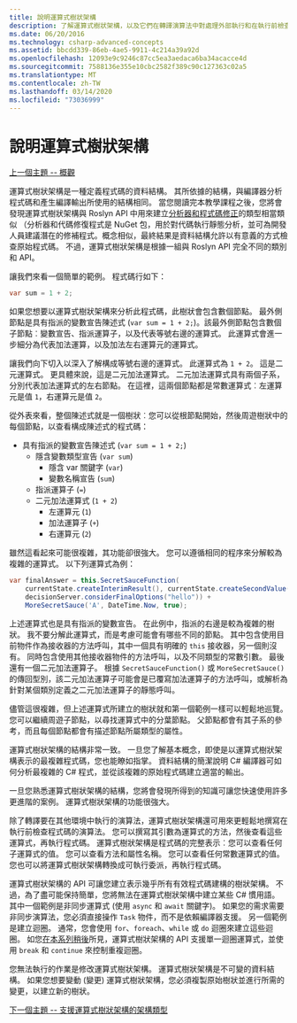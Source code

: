 ```yaml
---
title: 說明運算式樹狀架構
description: 了解運算式樹狀架構，以及它們在轉譯演算法中對處理外部執行和在執行前檢查程式碼的幫助。
ms.date: 06/20/2016
ms.technology: csharp-advanced-concepts
ms.assetid: bbcdd339-86eb-4ae5-9911-4c214a39a92d
ms.openlocfilehash: 12093e9c9246c87cc5ea3aedaca6ba34acacce4d
ms.sourcegitcommit: 7588136e355e10cbc2582f389c90c127363c02a5
ms.translationtype: MT
ms.contentlocale: zh-TW
ms.lasthandoff: 03/14/2020
ms.locfileid: "73036999"
---
```

# <a name="expression-trees-explained"></a>說明運算式樹狀架構

[上一個主題 -- 概觀](expression-trees.md)

運算式樹狀架構是一種定義程式碼的資料結構。 其所依據的結構，與編譯器分析程式碼和產生編譯輸出所使用的結構相同。 當您閱讀完本教學課程之後，您將會發現運算式樹狀架構與 Roslyn API 中用來建立[分析器和程式碼修正](https://github.com/dotnet/roslyn-analyzers)的類型相當類似
（分析器和代碼修復程式是 NuGet 包，用於對代碼執行靜態分析，並可為開發人員建議潛在的修補程式。概念相似，最終結果是資料結構允許以有意義的方式檢查原始程式碼。 不過，運算式樹狀架構是根據一組與 Roslyn API 完全不同的類別和 API。

讓我們來看一個簡單的範例。
程式碼行如下：

```csharp
var sum = 1 + 2;
```

如果您想要以運算式樹狀架構來分析此程式碼，此樹狀會包含數個節點。
最外側節點是具有指派的變數宣告陳述式 (`var sum = 1 + 2;`)。該最外側節點包含數個子節點︰變數宣告、指派運算子，以及代表等號右邊的運算式。 此運算式會進一步細分為代表加法運算，以及加法左右運算元的運算式。

讓我們向下切入以深入了解構成等號右邊的運算式。
此運算式為 `1 + 2`。 這是二元運算式。 更具體來說，這是二元加法運算式。 二元加法運算式具有兩個子系，分別代表加法運算式的左右節點。 在這裡，這兩個節點都是常數運算式︰左運算元是值 `1`，右運算元是值 `2`。

從外表來看，整個陳述式就是一個樹狀︰您可以從根節點開始，然後周遊樹狀中的每個節點，以查看構成陳述式的程式碼：

- 具有指派的變數宣告陳述式 (`var sum = 1 + 2;`)
  - 隱含變數類型宣告 (`var sum`)
    - 隱含 var 關鍵字 (`var`)
    - 變數名稱宣告 (`sum`)
  - 指派運算子 (`=`)
  - 二元加法運算式 (`1 + 2`)
    - 左運算元 (`1`)
    - 加法運算子 (`+`)
    - 右運算元 (`2`)

雖然這看起來可能很複雜，其功能卻很強大。 您可以遵循相同的程序來分解較為複雜的運算式。 以下列運算式為例：

```csharp
var finalAnswer = this.SecretSauceFunction(
    currentState.createInterimResult(), currentState.createSecondValue(1, 2),
    decisionServer.considerFinalOptions("hello")) +
    MoreSecretSauce('A', DateTime.Now, true);
```

上述運算式也是具有指派的變數宣告。
在此例中，指派的右邊是較為複雜的樹狀。
我不要分解此運算式，而是考慮可能會有哪些不同的節點。 其中包含使用目前物件作為接收器的方法呼叫，其中一個具有明確的 `this` 接收器，另一個則沒有。 同時包含使用其他接收器物件的方法呼叫，以及不同類型的常數引數。 最後還有一個二元加法運算子。 根據 `SecretSauceFunction()` 或 `MoreSecretSauce()` 的傳回型別，該二元加法運算子可能會是已覆寫加法運算子的方法呼叫，或解析為針對某個類別定義之二元加法運算子的靜態呼叫。

儘管這很複雜，但上述運算式所建立的樹狀就和第一個範例一樣可以輕鬆地巡覽。 您可以繼續周遊子節點，以尋找運算式中的分葉節點。 父節點都會有其子系的參考，而且每個節點都會有描述節點所屬類型的屬性。

運算式樹狀架構的結構非常一致。 一旦您了解基本概念，即使是以運算式樹狀架構表示的最複雜程式碼，您也能瞭如指掌。 資料結構的簡潔說明 C# 編譯器可如何分析最複雜的 C# 程式，並從該複雜的原始程式碼建立適當的輸出。

一旦您熟悉運算式樹狀架構的結構，您將會發現所得到的知識可讓您快速使用許多更進階的案例。 運算式樹狀架構的功能很強大。

除了轉譯要在其他環境中執行的演算法，運算式樹狀架構還可用來更輕鬆地撰寫在執行前檢查程式碼的演算法。 您可以撰寫其引數為運算式的方法，然後查看這些運算式，再執行程式碼。 運算式樹狀架構是程式碼的完整表示︰您可以查看任何子運算式的值。
您可以查看方法和屬性名稱。 您可以查看任何常數運算式的值。
您也可以將運算式樹狀架構轉換成可執行委派，再執行程式碼。

運算式樹狀架構的 API 可讓您建立表示幾乎所有有效程式碼建構的樹狀架構。 不過，為了盡可能保持簡單，您將無法在運算式樹狀架構中建立某些 C# 慣用語。 其中一個範例是非同步運算式 (使用 `async` 和 `await` 關鍵字)。 如果您的需求需要非同步演算法，您必須直接操作 `Task` 物件，而不是依賴編譯器支援。 另一個範例是建立迴圈。 通常，您會使用 `for`、`foreach`、`while` 或 `do` 迴圈來建立這些迴圈。 如您[在本系列稍後](expression-trees-building.md)所見，運算式樹狀架構的 API 支援單一迴圈運算式，並使用 `break` 和 `continue` 來控制重複迴圈。

您無法執行的作業是修改運算式樹狀架構。  運算式樹狀架構是不可變的資料結構。 如果您想要變動 (變更) 運算式樹狀架構，您必須複製原始樹狀並進行所需的變更，以建立新的樹狀。

[下一個主題 -- 支援運算式樹狀架構的架構類型](expression-classes.md)
